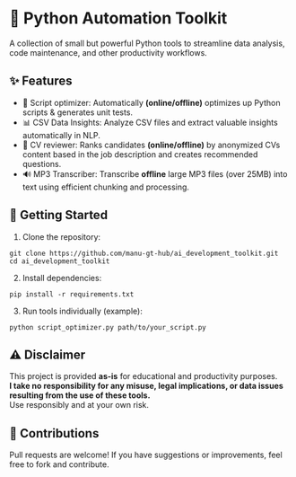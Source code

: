 
# 🔧 Python Automation Toolkit

A collection of small but powerful Python tools to streamline data analysis, code maintenance, and other productivity workflows.

## ✨ Features

- 🚀 Script optimizer: Automatically **(online/offline)** optimizes up Python scripts & generates unit tests. 
- 📊 CSV Data Insights: Analyze CSV files and extract valuable insights automatically in NLP.  
- 📄 CV reviewer: Ranks candidates **(online/offline)** by anonymized CVs content based in the job description and creates recommended questions.  
- 🔊 MP3 Transcriber: Transcribe **offline** large MP3 files (over 25MB) into text using efficient chunking and processing.

## 🚀 Getting Started

1. Clone the repository:
```
git clone https://github.com/manu-gt-hub/ai_development_toolkit.git
cd ai_development_toolkit
```

2. Install dependencies:
```
pip install -r requirements.txt
```

3. Run tools individually (example):
```
python script_optimizer.py path/to/your_script.py
```

## ⚠️ Disclaimer

This project is provided **as-is** for educational and productivity purposes.  
**I take no responsibility for any misuse, legal implications, or data issues resulting from the use of these tools.**  
Use responsibly and at your own risk.

## 🧠 Contributions

Pull requests are welcome! If you have suggestions or improvements, feel free to fork and contribute.
